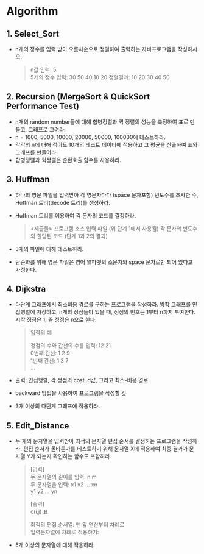 # Algorithm

## 1. Select_Sort

* n개의 정수를 입력 받아 오름차순으로 정렬하여 출력하는 자바프로그램을 작성하시오.
    > n값 입력: 5  
    > 5개의 정수 입력: 30 50 40 10 20
    > 정렬결과: 10 20 30 40 50

## 2. Recursion (MergeSort & QuickSort Performance Test)

* n개의 random number들에 대해 합병정렬과 퀵 정렬의 성능을 측정하여 표로 만들고, 그래프로 그려라.
* n = 1000, 5000, 10000, 20000, 50000, 100000에 테스트하라.
* 각각의 n에 대해 적어도 10개의 테스트 데이터에 적용하고 그 평균을 산출하여 표와  그래프를 만들어라.
* 합병정렬과 퀵정렬은 순환호출 함수를 사용하라.

## 3. Huffman

* 하나의 영문 파일을 입력받아 각 영문자마다 (space 문자포함) 빈도수를 조사한 수, Huffman 트리(decode 트리)를 생성하라.
* Huffman 트리를 이용하여 각 문자의 코드를 결정하라.

    > <제출물>
    > 프로그램 소스
    > 입력 파일 (위 단계 1에서 사용됨)
    > 각 문자의 빈도수와 할당된 코드 (단계 1과 2의 결과)

* 3개의 파일에 대해 테스트하라.
* 단순화를 위해 영문 파일은 영어 알파벳의 소문자와 space 문자로만 되어 있다고 가정한다.

## 4. Dijkstra

* 다단계 그래프에서 최소비용 경로를 구하는 프로그램을 작성하라. 방향 그래프를 인접행렬에 저장하고, n개의 정점들이 있을 때, 정점의 번호는 1부터 n까지 부여한다. 시작 정점은 1, 끝 정점은 n으로 한다.

    > 입력의 예  
    >  
    > 정점의 수와 간선의 수를 입력: 12 21  
    > 0번째 간선: 1 2 9  
    > 1번째 간선: 1 3 7  
    > ...

* 출력: 인접행렬, 각 정점의 cost, d값, 그리고 최소-비용 경로
* backward 방법을 사용하여 프로그램을 작성할 것
* 3개 이상의 다단계 그래프에 적용하라.

## 5. Edit_Distance

* 두 개의 문자열을 입력받아 최적의 문자열 편집 순서를 결정하는 프로그램을 작성하라. 편집 순서가 올바른가를 테스트하기 위해 문자열 X에 적용하여 최종 결과가 문자열 Y가 되는지 확인하는 함수도 포함하라.

    > [입력]  
    > 두 문자열의 길이를 입력: n m  
    > 두 문자열을 입력:  x1 x2 ... xn  
    >                   y1 y2 ... yn  
    >  
    > [출력]  
    > c(i,j) 표  
    >  
    > 최적의 편집 순서열: 맨 앞 연산부터 차례로  
    > 입력문자열에 차례로 적용하기:

* 5개 이상의 문자열에 대해 적용하라.
